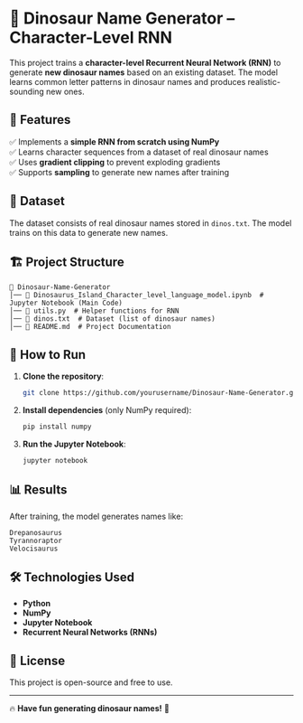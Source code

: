 # 🦖 Dinosaur Name Generator – Character-Level RNN

This project trains a **character-level Recurrent Neural Network (RNN)** to generate **new dinosaur names** based on an existing dataset. The model learns common letter patterns in dinosaur names and produces realistic-sounding new ones.

## 📌 Features
✅ Implements a **simple RNN from scratch using NumPy**  
✅ Learns character sequences from a dataset of real dinosaur names  
✅ Uses **gradient clipping** to prevent exploding gradients  
✅ Supports **sampling** to generate new names after training  

## 📂 Dataset
The dataset consists of real dinosaur names stored in `dinos.txt`. The model trains on this data to generate new names.

## 🏗️ Project Structure
```
📁 Dinosaur-Name-Generator
│── 📜 Dinosaurus_Island_Character_level_language_model.ipynb  # Jupyter Notebook (Main Code)
│── 📜 utils.py  # Helper functions for RNN
│── 📜 dinos.txt  # Dataset (list of dinosaur names)
│── 📜 README.md  # Project Documentation
```

## 🚀 How to Run
1. **Clone the repository**:
   ```bash
   git clone https://github.com/yourusername/Dinosaur-Name-Generator.git](https://github.com/NotAIModel/Dinosaur-Name-Generator
   ```
2. **Install dependencies** (only NumPy required):
   ```bash
   pip install numpy
   ```
3. **Run the Jupyter Notebook**:
   ```bash
   jupyter notebook
   ```

## 📊 Results
After training, the model generates names like:
```
Drepanosaurus
Tyrannoraptor
Velocisaurus
```

## 🛠 Technologies Used
- **Python**
- **NumPy**
- **Jupyter Notebook**
- **Recurrent Neural Networks (RNNs)**

## 📜 License
This project is open-source and free to use.

---
🔥 **Have fun generating dinosaur names!** 🦖
